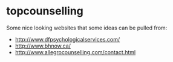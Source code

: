 # topcounselling

Some nice looking websites that some ideas can be pulled from:
- http://www.dfpsychologicalservices.com/
- http://www.bhnow.ca/
- http://www.allegrocounselling.com/contact.html
